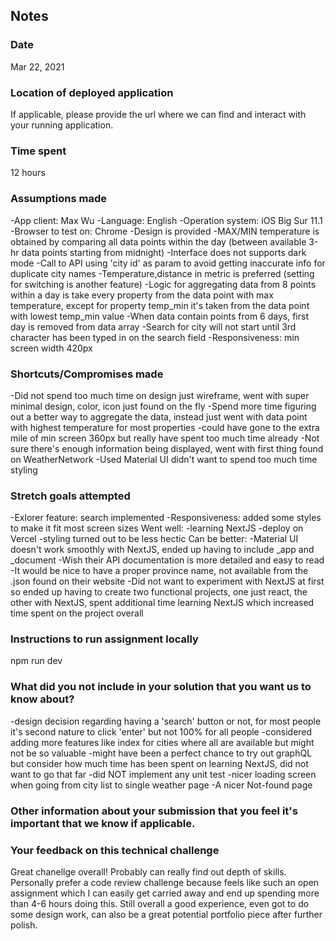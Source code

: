 ## Notes

### Date
Mar 22, 2021 

### Location of deployed application
If applicable, please provide the url where we can find and interact with your running application.

### Time spent
12 hours

### Assumptions made
-App client: Max Wu
-Language: English
-Operation system: iOS Big Sur 11.1
-Browser to test on: Chrome
-Design is provided
-MAX/MIN temperature is obtained by comparing all data points within the day (between available 3-hr data points starting from midnight)
-Interface does not supports dark mode
-Call to API using 'city id' as param to avoid getting inaccurate info for duplicate city names
-Temperature,distance in metric is preferred (setting for switching is another feature)
-Logic for aggregating data from 8 points within a day is take every property from the data point with max temperature, except for property temp_min it's taken from the data point with lowest temp_min value 
-When data contain points from 6 days, first day is removed from data array
-Search for city will not start until 3rd character has been typed in on the search field
-Responsiveness: min screen width 420px

### Shortcuts/Compromises made
-Did not spend too much time on design just wireframe, went with super minimal design, color, icon just found on the fly
-Spend more time figuring out a better way to aggregate the data, instead just went with data point with highest temperature for most properties
-could have gone to the extra mile of min screen 360px but really have spent too much time already
-Not sure there's enough information being displayed, went with first thing found on WeatherNetwork
-Used Material UI didn't want to spend too much time styling

### Stretch goals attempted
-Exlorer feature: search implemented
-Responsiveness: added some styles to make it fit most screen sizes
Went well:
-learning NextJS
-deploy on Vercel
-styling turned out to be less hectic 
Can be better:
-Material UI doesn't work smoothly with NextJS, ended up having to include _app and _document
-Wish their API documentation is more detailed and easy to read
-It would be nice to have a proper province name, not available from the .json found on their website
-Did not want to experiment with NextJS at first so ended up having to create two functional projects, one just react, the other with NextJS, spent additional time learning NextJS which increased time spent on the project overall

### Instructions to run assignment locally
npm run dev

### What did you not include in your solution that you want us to know about?
-design decision regarding having a 'search' button or not, for most people it's second nature to click 'enter' but not 100% for all people
-considered adding more features like index for cities where all are available but might not be so valuable
-might have been a perfect chance to try out graphQL but consider how much time has been spent on learning NextJS, did not want to go that far
-did NOT implement any unit test
-nicer loading screen when going from city list to single weather page
-A nicer Not-found page

### Other information about your submission that you feel it's important that we know if applicable.
### Your feedback on this technical challenge
Great chanellge overall! Probably can really find out depth of skills. Personally prefer a code review challenge because feels like such an open assignment which I can easily get carried away and end up spending more than 4-6 hours doing this. Still overall a good experience, even got to do some design work, can also be a great potential portfolio piece after further polish. 
